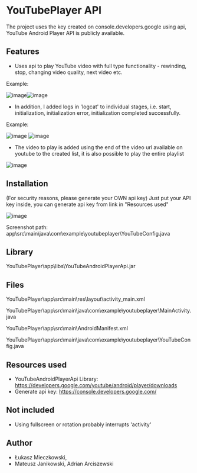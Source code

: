 
# YouTubePlayer API

The project uses the key created on console.developers.google using api,
YouTube Android Player API is publicly available.

## Features

* Uses api to play YouTube video with full type functionality - rewinding, stop, changing video quality, next video etc.

Example: 

![image](https://user-images.githubusercontent.com/63904223/79636564-db170900-8178-11ea-98d3-68d23db799a3.png)![image](https://user-images.githubusercontent.com/63904223/79636588-0b5ea780-8179-11ea-9ff4-47b67f1fa88f.png)

* In addition, I added logs in 'logcat' to individual stages, i.e. start, initialization, initialization error, initialization completed successfully.

Example: 

![image](https://user-images.githubusercontent.com/63904223/79636652-a35c9100-8179-11ea-8288-0e90b85f21be.png)
![image](https://user-images.githubusercontent.com/63904223/79636690-d2730280-8179-11ea-8d3b-1bb613f35007.png)

* The video to play is added using the end of the video url available on youtube to the created list, it is also possible to play the entire playlist

![image](https://user-images.githubusercontent.com/63904223/79636715-fc2c2980-8179-11ea-8bd5-4d20bfef1eb5.png)


## Installation

(For security reasons, please generate your OWN api key)
Just put your API key inside, you can generate api key from link in "Resources used"

![image](https://user-images.githubusercontent.com/63904223/79636751-3dbcd480-817a-11ea-9f85-ca842679ceef.png)

Screenshot path: app\src\main\java\com\example\youtubeplayer\YouTubeConfig.java

## Library

YouTubePlayer\app\libs\YouTubeAndroidPlayerApi.jar



## Files

YouTubePlayer\app\src\main\res\layout\activity_main.xml

YouTubePlayer\app\src\main\java\com\example\youtubeplayer\MainActivity.java

YouTubePlayer\app\src\main\AndroidManifest.xml

YouTubePlayer\app\src\main\java\com\example\youtubeplayer\YouTubeConfig.java


## Resources used

* YouTubeAndroidPlayerApi Library: https://developers.google.com/youtube/android/player/downloads
* Generate api key: https://console.developers.google.com/

## Not included

  * Using fullscreen or rotation probably interrupts 'activity'


## Author

* Łukasz Mieczkowski,
* Mateusz Janikowski, Adrian Arciszewski
